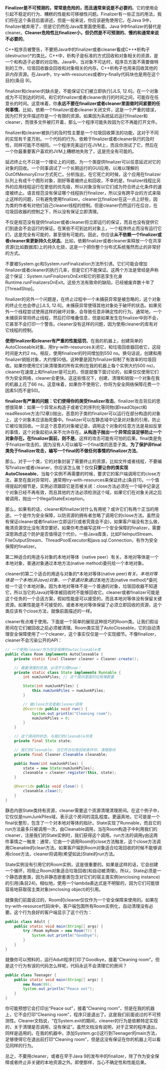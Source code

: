 **Finalizer是不可预测的，常常是危险的，而且通常来说是不必要的**。它的使用会引起不稳定的行为、糟糕的性能和可移植性问题。Finalizer有一些正当的用法，我们将在这个条目后面讲述，但是一般来说，你应该避免使用它。在Java 9中，finalizer被弃用了，但是它仍然在Java库里面使用着。Java 9中finalizer的替代是cleaner。**Cleaner危险性比finalizer小，但仍然是不可预测的、慢的和通常来说不必要的**。

C++程序员被警告，不要把Java中的finalizer或者cleaner看成C++*析构子(destructor)*的类比。C++中，析构子是标准的方式回收和对象相关的资源，是一个和构造子必要的对应物。Java中，当对象不可达时，程序员方面不需要做特别的工作，垃圾回收器会回收和对象相关的内存。C++析构子也用来回收其他的非内存资源。在Java中，try-with-resources或者try-finally代码块也是用在这个目的(条目 9)。

finalizer和cleaner的缺点是，不能保证它们被立即执行[JLS, 12.6]。在一个对象成为不可到达的时间，和它的finalizer或者cleaner执行的时间之间，可能存在任意长的时间。这意味着，你**永远不要在finalizer或者cleaner里面做时间紧要的任何事情**。比如，依赖一个finalizer或者cleaner关闭文件，这是一个严重的错误，因为打开文件描述符是一个有限的资源。如果因为系统延迟运行finalizer和cleaner，而很多文件被打开着，那么一个程序可能失败因为它不再能打开文件。

 finalizer和cleaner被执行的及时性主要是一个垃圾回收算法的功能，这对于不同的实现有千差万别。一个代码的行为，依赖于finalizer或者cleaner执行的及时性，同样可能不尽相同。一个程序完美运行在JVM上，而且你测试了它，然后在一个你最重要客户喜欢的JVM上糟糕地失败了，这是完全有可能的。

延迟终止化不只是一个理论上的问题。为一个类提供finalizer可以任意延迟对它的对象的回收。一个同事调试了一个长期运行的GUI应用，以难以理解的OutOfMemoryError方式死亡。分析指出，在它死亡的时候，这个应用在finalizer队列上有成千个图形对象，刚好等着被终止和回收，不幸的是，finalizer线程比另外的应用线程运行在更低的优先级，所以对象没有以它们成为符合终止化条件的速度被终止。语言规范没有保证哪个线程执行finalizer，所以没有跨平台的方式来阻止这样的问题，只有避免使用finalizer。cleaner比finalizer在这一点上好些，因为类的作者有对他们自己cleaner线程的控制。但是cleaner仍然运行在后台，在垃圾回收器的控制之下，所以没有保证立即清理。

不仅是规范没有提供finalizer或者cleaner将立即运行的保证，而且也没有提供它们到底会不会运行的保证。在某些不可到达的对象上，一个程序终止而没有运行它们，这是完全有可能的，甚至很有可能的。因此，你应该**从不依赖一个finalizer或者cleaner来更新持久化状态**。比如，依赖finalizer或者cleaner来释放一个在共享资源(比如数据库)上的持久化锁，这是一个把你整个分布式系统戛然而止的非常好的方式。

不要被System.gc和System.runFinalization方法所引诱。它们可能会增加finalizer或者cleaner的执行几率，但是它们不能保证。这两个方法是曾经是声称这个保证：System.runFinalizersOnExit和它的邪恶孪生化身Runtime.runFinalizersOnExit。这些方法有致命的缺陷，已经被废弃数十年了 [ThreadStop]。

finalizer的另外一个问题是，在终止过程中一个未捕获异常是被忽略的，这个对象的终止化也会停止[JLS, 12.6]。未捕获异常使得其他对象处于破坏的状态。如果另外一个线程尝试使用这样的破坏对象，会导致任意非确定性的行为。通常地，一个未捕获异常将终止线程，然后打印堆叠信息，但是如果发生在finalizer中则不会，它甚至不会打印一个警告。cleaner没有这样的问题，因为使用cleaner的库有对它线程的控制。

**使用finalizer和cleaner有严重的性能惩罚**。在我的机器上，创建简单的AutoCloseable对象，用try-with-resources关闭它，和垃圾回收器回收它，这段时间是大约2 ns。相反，使用finalizer的时间增加到550 ns。换句话说，创建和用finalizer销毁对象，大约慢50倍。这种要是因为finalizer抑制了有效率的垃圾回收。如果你使用它们来清理类的所有实例(在我的机器上每个实例大约500 ns)，cleaner在速度上和finalizer是可比的，但是就像下面讨论的，如果仅仅使用它们作为安全网络，cleaner会更快。这这些情况下，创建，清理和销毁一个对象在我的机器上花了66 ns，这意味着，如果你不使用它，你将为安全网络保障花费一个因素5(而不是50)。

**finalizer有严重的问题：它们使得你的类受finalizer攻击**。finalizer攻击背后的思想很简单：如果一个异常从构造子或者它的序列化等同物(即readObject和readResolve方法(12章))抛出，恶意的子类的finalizer可以运行在部分构造的对象上，这个对象本应该胎死腹中。finalizer可以在静态域中记录对对象的引用，防止它被垃圾回收。一旦这个恶意的对象被记录，调用这个对象的任意方法是易如反掌的事情，这个对象起初从来不允许存在。**从构造子抛出一个异常应该足够防止一个对象存在。在finalizer面前，则不是**。这样的攻击可能有可怕的后果。final类是免于finalizer攻击的，因为没有人可以编写一个final类的恶意子类。**为了保护非final类免于finalizer攻击，编写一个final的不做任何事情的finalizer方法**。

那么，对于一个类，它的对象封装了需要终止的资源，比如文件或者线程，不要编写finalizer或者cleaner，你应该怎么做？仅仅**只要让你的类实现AutoCloseable**，当每个实例不再需要的时候，要求它的客户端调用它的close方法，甚至在面对异常时，通常用try-with-resources来保证终止(条目11)。一个值得提起的细节是，实例必须跟踪它是否被关闭：close方法必须在一个域中记录这个对象已经不再有效，而且其他的方法必须检测这个域，如果它们在对象关闭之后被调用，抛出一个IllegalStateException。

那么，如果有的话，cleaner和finalizer对什么有用呢？或许它们有两个正当的用途。一个是作为安全保障，以防资源的拥有者忽略了调用它的close方法。虽然没有保证cleaner或者finalizer立即运行(或者究竟会不会)，如果客户端没有怎么做，晚清资源空比没有清空要好。如果你考虑编写这样一个安全保障的finalizer，需要深思熟虑这个防护是否值得这个代价。一些Java库类，比如FileInputStream、FileOutputStream、ThreadPoolExecutor和java.sql.Connection，有作为安全保障的finalizer。

第二种适合的用途与对象的本地对等体（native peer）有关。本地对等体是一个本地对象，普通对象通过本地方法(native method)委托给一个本地对象。

cleaner的第二个适合的用途与对象的*本地对等体(native peer)*有关。本地对等体是一个本地(非Java)对象，一个普通对象通过*本地方法(native method)*委托给一个这个本地对象。因为本地对等体不是一个普通的对象，垃圾回收器不知道它，所以当它的Java对等体被回收时不能够回收它。cleaner或者finalizer可能是这个任务的一个合适方案，假如性能是可以接受的，而且本地对等体没有保留关键资源。如果性能是不可接受的，或者本地对等体保留了必须立即回收的资源，这个类应该有个close方法，就像前面描述的一样。

cleaner有点难于使用。下面是一个简单的展现这种技巧的Room类。让我们假设房间在它们被回收之前必须被清理。Room类实现了AutoCloseable，它的自动清理安全保障使用了一个cleaner，这个事实仅仅是一个实现细节。不像finalizer，cleaner不会污染公开的API：

```java
// 一个使用cleaner作为安全保障的autocloseable类 
public class Room implements AutoCloseable { 
	private static final Cleaner cleaner = Cleaner.create();

    // 需要清理的资源。必须不引用Room！
	private static class State implements Runnable { 
		int numJunkPiles; // 这个房间里面的垃圾堆数量

		State(int numJunkPiles) { 
			this.numJunkPiles = numJunkPiles; 
		}

		// 被close方法或者cleaner调用 
		@Override public void run() {
			System.out.println("Cleaning room");
			numJunkPiles = 0; 
		}
	}

	// 这个房间的状态，与我们的cleanable共享
	private final State state;

	// 我们的Cleanable. 当它符合垃圾回收条件时，清理房间
	private final Cleaner.Cleanable cleanable;

	public Room(int numJunkPiles) { 
		state = new State(numJunkPiles); 
		cleanable = cleaner.register(this, state); 
	}

	@Override public void close() { 
		cleanable.clean(); 
	}
}
```
静态内嵌State类持有资源，cleaner需要这个资源清理清理房间。在这个例子中，它仅仅是numJunkPiles域，表示这个房间的混乱程度。更逼真地，它可是是一个final长整形，包含了一个对本地对等体的指针。State实现了Runnable，而且它的run方法最多只被调用一次，由Cleanable调用，当在Room构造子中利用我们的cleaner，注册我们的State实例时，我们获得这个调用。run方法的调用y由这两件事情之一触发：通常，它由一个调用Room的close方法触发，这个close方法调用Cleanable的clean方法。如果客户端到Room对象适合垃圾回收的时候不能够调用close方法，cleaner将调用(希望如此)State的run方法。

State实例没有引用它的Room实例，这是很重要的。如果是这样的话，它会创建一个循环，将阻止Room对象适合垃圾回收(和自动被清理)。所以，State必须是一个静态嵌套类，因为非静态嵌套类包含对它们的宿主类实例(enclosing instance)的引用(条目24)。相似地，使用一个lambda表达式是不明智的，因为它们可能很容易地获取宿主类对象(enclosing object)的引用。

就像我们前面说过的，Room的cleaner仅仅作为一个安全保障来使用的。如果在 try-with-resource代码块中，客户端包围所有Room实例化，自动清理没有必要。这个行为良好的客户端显示了这个行为：
```java
public class Adult { 
	public static void main(String[] args) { 
		try (Room myRoom = new Room(7)) { 
			System.out.println("Goodbye"); 
		} 
	} 
}
```
就像你可以预料的，运行Adult程序打印了Goodbye，接着“Cleaning room”。但是这个行为有误的代码怎么样呢，代码永远不会清理它的房间？
```java
public class Teenager { 
	public static void main(String[] args) { 
		new Room(99); 
		System.out.println("Peace out"); 
	} 
}
```
你可能预想它会打印出“Peace out”，接着“Cleaning room”，但是在我的机器上，它不会打印“Cleaning room”，程序只是退出了。这是我们前面说过的不可预测性。Cleaner文档说，“在System.exit的期间，cleaner的行为是依赖特定实现的，关于清理是否调用，没有保证”。虽然文档没有说明，对于正常的程序退出，同样是适用的。在我的机器中，添加System.gc()这行到Teenager的main方法，足够使得它在退出前打印“Cleaning room”，但是这没有保证在你的机器上可以看见同样的行为。

总之，不要用cleaner，或者在早于Java 9的发布中的finalizer，除了作为安全保障或者终止非关键的本地资源之外。即使那样，当心不确定性和性能后果。
